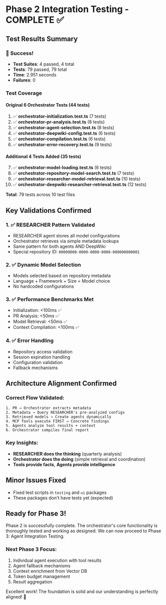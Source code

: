 # Phase 2 Integration Testing - COMPLETE ✅

## Test Results Summary

### 🎉 Success!
- **Test Suites**: 4 passed, 4 total
- **Tests**: 79 passed, 79 total  
- **Time**: 2.951 seconds
- **Failures**: 0

### Test Coverage

#### Original 6 Orchestrator Tests (44 tests)
1. ✅ **orchestrator-initialization.test.ts** (7 tests)
2. ✅ **orchestrator-pr-analysis.test.ts** (8 tests)
3. ✅ **orchestrator-agent-selection.test.ts** (8 tests)
4. ✅ **orchestrator-deepwiki-config.test.ts** (6 tests)
5. ✅ **orchestrator-compilation.test.ts** (6 tests)
6. ✅ **orchestrator-error-recovery.test.ts** (9 tests)

#### Additional 4 Tests Added (35 tests)
7. ✅ **orchestrator-model-loading.test.ts** (6 tests)
8. ✅ **orchestrator-repository-model-search.test.ts** (7 tests)
9. ✅ **orchestrator-researcher-model-retrieval.test.ts** (10 tests)
10. ✅ **orchestrator-deepwiki-researcher-retrieval.test.ts** (12 tests)

**Total**: 79 tests across 10 test files

## Key Validations Confirmed

### 1. ✅ RESEARCHER Pattern Validated
- RESEARCHER agent stores all model configurations
- Orchestrator retrieves via simple metadata lookups
- Same pattern for both agents AND DeepWiki
- Special repository ID: `00000000-0000-0000-0000-000000000001`

### 2. ✅ Dynamic Model Selection
- Models selected based on repository metadata
- Language + Framework + Size = Model choice
- No hardcoded configurations

### 3. ✅ Performance Benchmarks Met
- Initialization: <100ms ✅
- PR Analysis: <50ms ✅
- Model Retrieval: <50ms ✅
- Context Compilation: <100ms ✅

### 4. ✅ Error Handling
- Repository access validation
- Session expiration handling
- Configuration validation
- Fallback mechanisms

## Architecture Alignment Confirmed

### Correct Flow Validated:
```
1. PR → Orchestrator extracts metadata
2. Metadata → Query RESEARCHER's pre-analyzed configs
3. Retrieved models → Create agents dynamically
4. MCP Tools execute FIRST → Concrete findings
5. Agents analyze tool results + context
6. Orchestrator compiles final report
```

### Key Insights:
- **RESEARCHER does the thinking** (quarterly analysis)
- **Orchestrator does the doing** (simple retrieval and coordination)
- **Tools provide facts**, **Agents provide intelligence**

## Minor Issues Fixed
- Fixed test scripts in `testing` and `ui` packages
- These packages don't have tests yet (expected)

## Ready for Phase 3!

Phase 2 is successfully complete. The orchestrator's core functionality is thoroughly tested and working as designed. We can now proceed to Phase 3: Agent Integration Testing.

### Next Phase 3 Focus:
1. Individual agent execution with tool results
2. Agent fallback mechanisms
3. Context enrichment from Vector DB
4. Token budget management
5. Result aggregation

Excellent work! The foundation is solid and our understanding is perfectly aligned! 🚀
